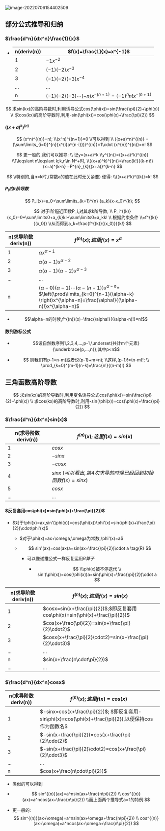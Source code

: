 

![image-20220706154402509](https://img-blog.csdnimg.cn/img_convert/0feef97b4516bc962ae14a5320c375bd.png)
## 部分公式推导和归纳
### $\frac{d^n}{dx^n}\frac{1}{x}$
- | n(deriv(n)) | $f(x)=\frac{1}{x}=x^{-1}$                              |
  | ----------- | ------------------------------------------------------ |
  | 1           | $-1x^{-2}$                                             |
  | 2           | $(-1)(-2)x^{-3}$                                       |
  | 3           | $(-1)(-2)(-3)x^{-4}$                                   |
  | ...         | ...                                                    |
  | n           | $(-1)(-2)(-3)\cdots(-n)x^{-(n+1)}=(-1)^n n!x^{-(n+1)}$ |

  


$$
求sin(kx)的高阶导数时,利用诱导公式cos(\phi(x))=sin(\frac{\pi}{2}+\phi(x))
\\
求cos(kx)的高阶导数时,利用-sin(\phi(x))=cos(\phi(x)+\frac{\pi}{2})
$$


#### $((x+a)^k)^{(n)}$

$$
(x^n)^{(n)}=n!;
\\(x^n)^{(n+1)}=0
\\可以得到
\\
((x+a)^n)^{(n)}
=(\sum\limits_{i=0}^{n}{x^{i}a^{n-i}}))^{(n)}=1\cdot (x^{n})^{(n)}=n!
$$


$$
更一般的,我们可以推导:
\\
记y=(x+a)^k
\\y^{(n)}=((x+a)^k)^{(n)}
\\1\leqslant n\leqslant k;k,n\in N^+时,
\\((x+a)^k)^{(n)}=\frac{k!}{(k-n)!}(x+a)^{k-n}
=P^{n}_{k}{(x+a)}^{k-n}
$$

$$
\\特别的,当n=k时,(常数a的值在此时无关紧要)
便得:
\\((x+a)^k)^{(k)}=k!
$$

#### $P_i的k阶导数$

$$
P_i(x)=a_0+\sum\limits_{k=1}^{n}
{a_k}(x-x_0)^{k};
$$


$$
对于i阶逼近函数P_i,对其求k阶导数;
\\
P_i^{(k)}(x_0)=0+\sum\limits0+a_{k}k!+\sum\limits0=a_kk!
\\
根据约束条件
\\=f^{(k)}{(x_0)}
\\从而得到a_k=\frac{f^{(k)}{(x_0)}}{k!}
$$



| n(求导阶数deriv(n)) | $f^{(n)}(x);这里f(x)=x^{\alpha}$                             |
| ------------------- | ------------------------------------------------------------ |
| 1                   | $\alpha x^{\alpha-1}$                                        |
| 2                   | $\alpha(\alpha-1)x^{\alpha-2}$                               |
| 3                   | $\alpha(\alpha-1)(\alpha-2)x^{\alpha-3}$                     |
| ...                 | ...                                                          |
| n                   | $(\alpha-0)(\alpha-1)\cdots (\alpha-(n-1))x^{\alpha-n}$= $\left(\prod\limits_{k=0}^{n-1}(\alpha-k) \right)x^{\alpha-n}=\frac{\alpha!}{(\alpha-n)!}x^{\alpha-n}$ |

- $$\alpha=n的时候,f^{(n)}(x)=\frac{\alpha!}{(\alpha-n)!}=n!$$

#### 数列游标公式

- $$设自然数序列1,2,3,4,...,p-1,\underset{共计m个元素}{\underbrace{p,...,n}};其中p<n$$

- $$
  则我们有p-1=n-m(或者说(p-1)+m=n);
  \\这样,(p-1)!=(n-m)!;
  \\
  \prod_{k=0}^{m-1}(n-k)=\frac{n!}{(n-m)!}
  $$

  

## 三角函数高阶导数

$$
求sin(kx)的高阶导数时,利用变名诱导公式cos(\phi(x))=sin(\frac{\pi}{2}+\phi(x))
\\
求cos(kx)的高阶导数时,利用-sin(\phi(x))=cos(\phi(x)+\frac{\pi}{2})
$$
### $\frac{d^n}{dx^n}sin(x)$
| n(求导阶数deriv(n)) | $f^{(n)}(x);这里f(x)=sin(x)$                            |
| ------------------- | ------------------------------------------------------- |
| 1                   | $cosx$                                                  |
| 2                   | $-sinx$                                                 |
| 3                   | $-cosx$                                                 |
| 4                   | $sinx$ $(可以看出,第4次求导的时候已经回到初始函数f(x)=sinx)$ |
| 5                   | $cosx$                                                  |
| ...                 | ...                                                     |

#### $反复套用cos\phi(x)=sin(\phi(x)+\frac{\pi}{2})$

- $对于\phi(x)=ax,sin'(\phi(x))=cos(\phi(x))\phi'(x)=sin(\phi(x)+\frac{\pi}{2})\cdot\phi'(x)$

  - $对于\phi(x)=ax+\omega,\omega为常数,\phi'(x)=a$

  - $$
    sin'(ax)=cos(ax)a=sin(ax+\frac{\pi}{2})\cdot a \tag{R}
    $$
    
    
    
    
  
  
  
    - 可以像递推公式一样反复运用$R算子$
  
      - $$
        \\\phi(x)被不停迭代
        \\
        sin'(\phi(x))=cos(\phi(x))a=sin(\phi(x)+\frac{\pi}{2})\cdot a
        $$
  
        

| n(求导阶数deriv(n)) | $f^{(n)}(x);这里f(x)=sin(x)$                                 |
| ------------------- | ------------------------------------------------------------ |
| 1                   | $cosx=sin(x+\frac{\pi}{2})$;$即反复套用cos\phi(x)=sin(\phi(x)+\frac{\pi}{2})$ |
| 2                   | $cos(x+\frac{\pi}{2})=sin(x+\frac{\pi}{2}\cdot2)$            |
| 3                   | $cosx(x+\frac{\pi}{2}\cdot2)=sin(x+\frac{\pi}{2}\cdot3)$     |
| ...                 | ...                                                          |
| n                   | $sin(x+\frac{n\cdot\pi}{2})$                                 |
| ...                 | ...                                                          |
### $\frac{d^n}{dx^n}cosx$
| n(求导阶数deriv(n)) | $f^{(n)}(x);这里f(x)=cos(x)$                                 |
| ------------------- | ------------------------------------------------------------ |
| 1                   | $-sinx=cos(x+\frac{\pi}{2})$; $即反复套用-sin\phi(x)=cos(\phi(x)+\frac{\pi}{2}),以便保持cos作为函数名$ |
| 2                   | $-sin(x+\frac{\pi}{2})=cos(x+\frac{\pi}{2}\cdot2)$           |
| 3                   | $-sin(x+\frac{\pi}{2}\cdot2)=cos(x+\frac{\pi}{2}\cdot3)$     |
| ...                 | ...                                                          |
| n                   | $cos(x+\frac{n\cdot\pi}{2})$                                 |

- 类似的可以得到

- $$
  sin^{(n)}(ax)=a^nsin(ax+\frac{n\pi}{2})
  \\
  cos^{(n)}(ax)=a^ncos(ax+\frac{n\pi}{2})
  \\而上面两个推导式a=1的特例
  $$
  

- 更一般的: 
  $$
  sin^{(n)}(ax+\omega)=a^nsin(ax+\omega+\frac{n\pi}{2})
  \\
  cos^{(n)}(ax+\omega)=a^ncos(ax+\omega+\frac{n\pi}{2})
  $$
  